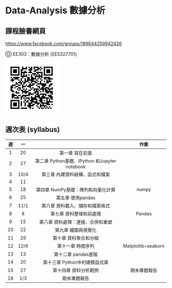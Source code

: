 # Data-Analysis 數據分析

## 課程臉書網頁

https://www.facebook.com/groups/189644259942426

Ⓞ EE303：數據分析 (EE5327701)

![](static/Img/classQR.png)

## 週次表 (syllabus) 

| 週        | 一    |                                            | 作業  			    |
|:--------:|:-----:|:------------------------------------------: |:--------------------:|
|1	       |20	   |第一章 寫在前面	                             |                      |
|2	       |27	   |第二章 Python基礎、IPython 和Jupyter notebook|       				|
|3	       |10/4   |第三章 內建資料結構、函式和檔案              |         				|
|4	       |11     |                                             |       				|
|5	       |18	   |第四章 NumPy基礎：陣列和向量化計算           | numpy 				|
|6	       |25	   |第五章 使用pandas	                         |      				|
|7	       |11/1   |第六章 資料載入、儲存和檔案格式	             |        				|
|8	       |8	   |第七章 資料整理和前處理	                     | Pandas 				|
|9	       |15	   |第八章 資料處理：連接、合併和重塑	         |        				|
|10	       |22	   |第九章 繪圖與視覺化	                         |        				|
|11	       |29	   |第十章 資料聚合和分組	                     |        				|
|12	       |12/6   |第十一章 時間序列	                         | Matplotlib+seaborn   |
|13	       |13	   |第十二章 pandas進階	                         |        				|
|14	       |20	   |第十三章 Python中的建模函式庫	             |        				|
|15	       |27	   |第十四章 資料分析範例	                     | 期末專題報告 		|
|16	       |1/3	   |期末專題報告	                             |        				|





